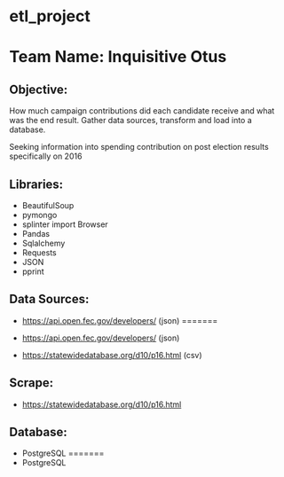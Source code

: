 # etl_project
# Team Name: Inquisitive Otus

## Objective:

How much campaign contributions did each candidate receive and what was the end result.
Gather data sources, transform and load into a database. 


Seeking information into spending contribution on post election results specifically on 2016

## Libraries:
* BeautifulSoup
* pymongo
* splinter import Browser
* Pandas
* Sqlalchemy
* Requests
* JSON
* pprint


## Data Sources:

* https://api.open.fec.gov/developers/ (json)
=======
* https://api.open.fec.gov/developers/ (json)

* https://statewidedatabase.org/d10/p16.html (csv)

## Scrape:
* https://statewidedatabase.org/d10/p16.html 

## Database:

* PostgreSQL
=======
* PostgreSQL

